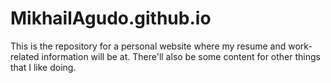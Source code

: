 # MikhailAgudo.github.io
This is the repository for a personal website where my resume and work-related information will be at. There'll also be some content for other things that I like doing.
